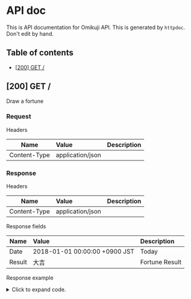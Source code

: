 # API doc

This is API documentation for Omikuji API. This is generated by `httpdoc`. Don't edit by hand.

## Table of contents

- [[200] GET /](#200-get-)


## [200] GET /

Draw a fortune

### Request



Headers

| Name  | Value  | Description |
| ----- | :----- | :--------- |
| Content-Type | application/json |  |







### Response

Headers

| Name  | Value  | Description |
| ----- | :----- | :--------- |
| Content-Type | application/json |  |



Response fields

| Name  | Value  | Description |
| ----- | :----- | :--------- |
| Date | 2018-01-01 00:00:00 +0900 JST | Today |
| Result | 大吉 | Fortune Result |



Response example

<details>
<summary>Click to expand code.</summary>

```javascript
{"date":"2018-01-01T00:00:00+09:00","result":"大吉"}

```

</details>




